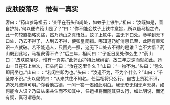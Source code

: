##  皮肤脱落尽　惟有一真实

客曰：“药山参马祖云：‘某甲在石头和尚处，如蚊子上铁牛。’祖曰：‘汝既如是，善自护持。’何以便许药山是了？”曰：“你不能会蚊子上铁牛意旨，所以疑马祖之许。此一句较直指略次些，然乃药山之真悟处。蚊子上铁牛，盖无下口处。参学到无下口处，乃去不得了，人到去不得，便张皇罔措。哪知道乃好消息已至，此际有善知识一点就破。若不能遇人，只回光一照，这无下口处去不得的是谁？岂不大悟？药山既到此地，马祖安得不许？”后三年，祖问曰：“子近日见处作么生？”药山曰：“皮肤脱落尽，惟有一真实。”此药山护持此我绵密，故三年之速而就如此。药山一日在石上坐次，石头问曰：“汝在这里作么？”山曰：“一物不为。”头曰：“恁么即闲坐也。”山曰：：“若闲坐即为也。”头曰：“汝道不为，不为个什么？”山曰：“千圣亦不识。”头以偈赞曰：“从来共住不知名，任运相将只么行。自古上贤犹不识，造次凡流岂可明。”你看他古德，一问一答一偈如此明白。我无形无相无声无臭，如何能令人识？乃曰从来共住而不知其中，任运相将而随其只么行，如此明说，而还有疑，真可谓愚矣。
